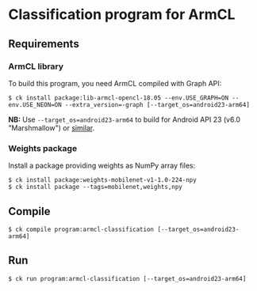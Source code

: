 
# Classification program for ArmCL

## Requirements


### ArmCL library
To build this program, you need ArmCL compiled with Graph API:

```
$ ck install package:lib-armcl-opencl-18.05 --env.USE_GRAPH=ON --env.USE_NEON=ON --extra_version=-graph [--target_os=android23-arm64]
```

**NB:** Use `--target_os=android23-arm64` to build for Android API 23 (v6.0 "Marshmallow") or [similar](https://source.android.com/setup/start/build-numbers).


### Weights package

Install a package providing weights as NumPy array files:

```
$ ck install package:weights-mobilenet-v1-1.0-224-npy
$ ck install package --tags=mobilenet,weights,npy
```

## Compile

```
$ ck compile program:armcl-classification [--target_os=android23-arm64]
```

## Run

```
$ ck run program:armcl-classification [--target_os=android23-arm64]
```

